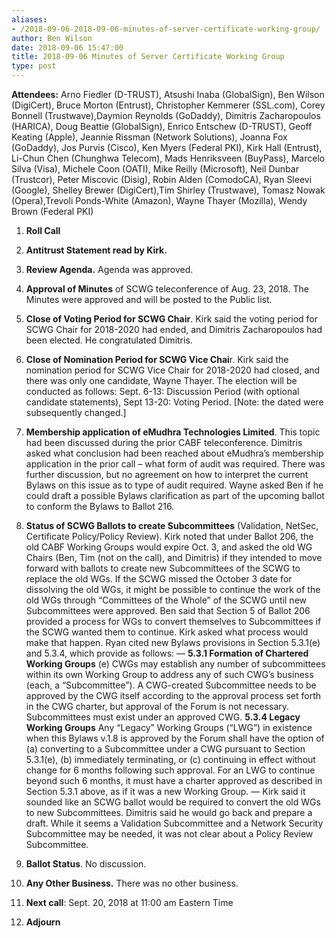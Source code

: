 ```yaml
---
aliases:
- /2018-09-06-2018-09-06-minutes-of-server-certificate-working-group/
author: Ben Wilson
date: 2018-09-06 15:47:00
title: 2018-09-06 Minutes of Server Certificate Working Group
type: post
---
```


**Attendees:** Arno Fiedler (D-TRUST), Atsushi Inaba (GlobalSign), Ben Wilson (DigiCert), Bruce Morton (Entrust), Christopher Kemmerer (SSL.com), Corey Bonnell (Trustwave),Daymion Reynolds (GoDaddy), Dimitris Zacharopoulos (HARICA), Doug Beattie (GlobalSign), Enrico Entschew (D-TRUST), Geoff Keating (Apple), Jeannie Rissman (Network Solutions), Joanna Fox (GoDaddy), Jos Purvis (Cisco), Ken Myers (Federal PKI), Kirk Hall (Entrust), Li-Chun Chen (Chunghwa Telecom), Mads Henriksveen (BuyPass), Marcelo Silva (Visa), Michele Coon (OATI), Mike Reilly (Microsoft), Neil Dunbar (Trustcor), Peter Miscovic (Disig), Robin Alden (ComodoCA), Ryan Sleevi (Google), Shelley Brewer (DigiCert),Tim Shirley (Trustwave), Tomasz Nowak (Opera),Trevoli Ponds-White (Amazon), Wayne Thayer (Mozilla), Wendy Brown (Federal PKI)

1. **Roll Call**

1. **Antitrust Statement read by Kirk.**

1. **Review Agenda.** Agenda was approved.

1. **Approval of Minutes** of SCWG teleconference of Aug. 23, 2018. The Minutes were approved and will be posted to the Public list.

1. **Close of Voting Period for SCWG Chair**. Kirk said the voting period for SCWG Chair for 2018-2020 had ended, and Dimitris Zacharopoulos had been elected. He congratulated Dimitris.

1. **Close of Nomination Period for SCWG Vice Chai**r. Kirk said the nomination period for SCWG Vice Chair for 2018-2020 had closed, and there was only one candidate, Wayne Thayer. The election will be conducted as follows: Sept. 6-13: Discussion Period (with optional candidate statements), Sept 13-20: Voting Period. \[Note: the dated were subsequently changed.\]

1. **Membership application of eMudhra Technologies Limited**. This topic had been discussed during the prior CABF teleconference. Dimitris asked what conclusion had been reached about eMudhra’s membership application in the prior call – what form of audit was required. There was further discussion, but no agreement on how to interpret the current Bylaws on this issue as to type of audit required. Wayne asked Ben if he could draft a possible Bylaws clarification as part of the upcoming ballot to conform the Bylaws to Ballot 216.

1. **Status of SCWG Ballots to create Subcommittees** (Validation, NetSec, Certificate Policy/Policy Review). Kirk noted that under Ballot 206, the old CABF Working Groups would expire Oct. 3, and asked the old WG Chairs (Ben, Tim (not on the call), and Dimitris) if they intended to move forward with ballots to create new Subcommittees of the SCWG to replace the old WGs. If the SCWG missed the October 3 date for dissolving the old WGs, it might be possible to continue the work of the old WGs through “Committees of the Whole” of the SCWG until new Subcommittees were approved.
   Ben said that Section 5 of Ballot 206 provided a process for WGs to convert themselves to Subcommittees if the SCWG wanted them to continue. Kirk asked what process would make that happen. Ryan cited new Bylaws provisions in Section 5.3.1(e) and 5.3.4, which provide as follows:
   —
   **5.3.1 Formation of Chartered Working Groups**
   (e) CWGs may establish any number of subcommittees within its own Working Group to address any of such CWG’s business (each, a “Subcommittee”). A CWG-created Subcommittee needs to be approved by the CWG itself according to the approval process set forth in the CWG charter, but approval of the Forum is not necessary. Subcommittees must exist under an approved CWG.
   **5.3.4 Legacy Working Groups**
   Any “Legacy” Working Groups (“LWG”) in existence when this Bylaws v.1.8 is approved by the Forum shall have the option of (a) converting to a Subcommittee under a CWG pursuant to Section 5.3.1(e), (b) immediately terminating, or (c) continuing in effect without change for 6 months following such approval. For an LWG to continue beyond such 6 months, it must have a charter approved as described in Section 5.3.1 above, as if it was a new Working Group.
   —
   Kirk said it sounded like an SCWG ballot would be required to convert the old WGs to new Subcommittees. Dimitris said he would go back and prepare a draft. While it seems a Validation Subcommittee and a Network Security Subcommittee may be needed, it was not clear about a Policy Review Subcommittee.

1. **Ballot Status**. No discussion.

1. **Any Other Business.** There was no other business.

1. **Next call**: Sept. 20, 2018 at 11:00 am Eastern Time

1. **Adjourn**